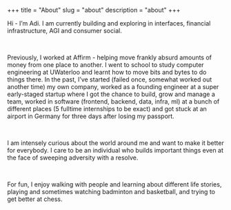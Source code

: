 +++
title = "About"
slug = "about"
description = "about"
+++

Hi - I’m Adi. I am currently building and exploring in interfaces, financial infrastructure, AGI and consumer social.

&nbsp;

Previously, I worked at Affirm - helping move frankly absurd amounts of money from one place to another. I went to school to study computer engineering at UWaterloo and learnt how to move bits and bytes to do things there. In the past, I’ve started (failed once, somewhat worked out another time) my own company, worked as a founding engineer at a super early-staged startup where I got the chance to build, grow and manage a team,  worked in software (frontend, backend, data, infra, ml) at a bunch of different places (5 fulltime internships to be exact) and got stuck at an airport in Germany for three days after losing my passport. 

&nbsp;

I am intensely curious about the world around me and want to make it better for everybody. I care to be an individual who builds important things even at the face of sweeping adversity with a resolve.

&nbsp;

For fun, I enjoy walking with people and learning about different life stories, playing and sometimes watching badminton and basketball, and trying to get better at chess.

&nbsp;
